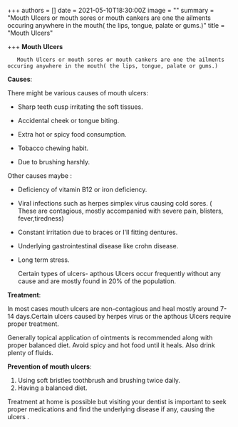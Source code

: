 +++
authors = []
date = 2021-05-10T18:30:00Z
image = ""
summary = "Mouth Ulcers or mouth sores or mouth cankers are one the ailments occuring anywhere in the mouth( the lips, tongue, palate or gums.)"
title = "Mouth Ulcers"

+++
**Mouth** **Ulcers**

       Mouth Ulcers or mouth sores or mouth cankers are one the ailments occuring anywhere in the mouth( the lips, tongue, palate or gums.)

 **Causes**:

 There might be various causes of mouth ulcers:

*  Sharp teeth cusp irritating the soft tissues.


*  Accidental cheek or tongue biting.


*  Extra hot or spicy food consumption.


*  Tobacco chewing habit.


*  Due to brushing harshly.

Other causes maybe :

*  Deficiency of vitamin B12 or iron deficiency.


*  Viral infections such as herpes simplex virus causing cold sores. ( These are contagious, mostly accompanied with severe pain, blisters, fever,tiredness)


*   Constant irritation due to braces or I'll fitting dentures.


*  Underlying gastrointestinal disease like crohn disease.
*  Long term stress.

     Certain types of ulcers- apthous Ulcers occur frequently without any cause and are mostly found in 20% of the population.

**Treatment**:

  In most cases mouth ulcers are non-contagious and heal mostly around 7-14 days.Certain ulcers caused by herpes virus or the apthous Ulcers require proper treatment.

  Generally topical application of ointments is recommended along with proper balanced diet. Avoid spicy and hot food until it heals. Also drink plenty of fluids.

 **Prevention of mouth ulcers**:

1.  Using soft bristles toothbrush and brushing twice daily.
2. Having a balanced diet.

Treatment at home is possible but visiting your dentist is important to seek proper medications and find the underlying disease if any, causing the ulcers .